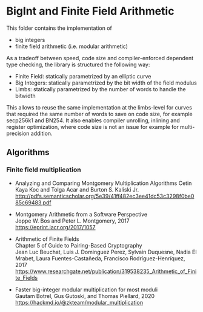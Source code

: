 # BigInt and Finite Field Arithmetic

This folder contains the implementation of
- big integers
- finite field arithmetic (i.e. modular arithmetic)

As a tradeoff between speed, code size and compiler-enforced dependent type checking, the library is structured the following way:
- Finite Field: statically parametrized by an elliptic curve
- Big Integers: statically parametrized by the bit width of the field modulus
- Limbs: statically parametrized by the number of words to handle the bitwidth

This allows to reuse the same implementation at the limbs-level for
curves that required the same number of words to save on code size,
for example secp256k1 and BN254.
It also enables compiler unrolling, inlining and register optimization,
where code size is not an issue for example for multi-precision addition.

## Algorithms

### Finite field multiplication

- Analyzing and Comparing Montgomery Multiplication Algorithms
  Cetin Kaya Koc and Tolga Acar and Burton S. Kaliski Jr.
  http://pdfs.semanticscholar.org/5e39/41ff482ec3ee41dc53c3298f0be085c69483.pdf

- Montgomery Arithmetic from a Software Perspective\
  Joppe W. Bos and Peter L. Montgomery, 2017\
  https://eprint.iacr.org/2017/1057

- Arithmetic of Finite Fields\
  Chapter 5 of Guide to Pairing-Based Cryptography\
  Jean Luc Beuchat, Luis J. Dominguez Perez, Sylvain Duquesne, Nadia El Mrabet, Laura Fuentes-Castañeda, Francisco Rodríguez-Henríquez, 2017\
  https://www.researchgate.net/publication/319538235_Arithmetic_of_Finite_Fields

- Faster big-integer modular multiplication for most moduli\
  Gautam Botrel, Gus Gutoski, and Thomas Piellard, 2020\
  https://hackmd.io/@zkteam/modular_multiplication
